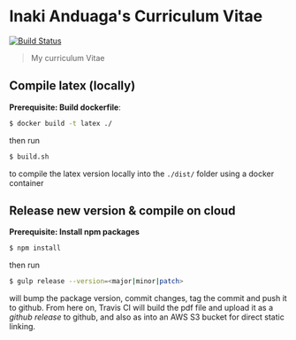 Inaki Anduaga's Curriculum Vitae
================================

[![Build Status][travis-image]][travis-url]

> My curriculum Vitae

## Compile latex (locally)

**Prerequisite: Build dockerfile**:

```sh
$ docker build -t latex ./
```

then run

```sh
$ build.sh
```

to compile the latex version locally into the `./dist/` folder using a docker container

## Release new version & compile on cloud

**Prerequisite: Install npm packages**

```sh
$ npm install
```

then run

```sh
$ gulp release --version=<major|minor|patch>
```

will bump the package version, commit changes, tag the commit and push it to github.
From here on, Travis CI will build the pdf file and upload it as a *github release*
to github, and also as into an AWS S3 bucket for direct static linking.

[travis-url]: https://travis-ci.org/inakianduaga/cv
[travis-image]: https://travis-ci.org/inakianduaga/cv.svg?branch=master
